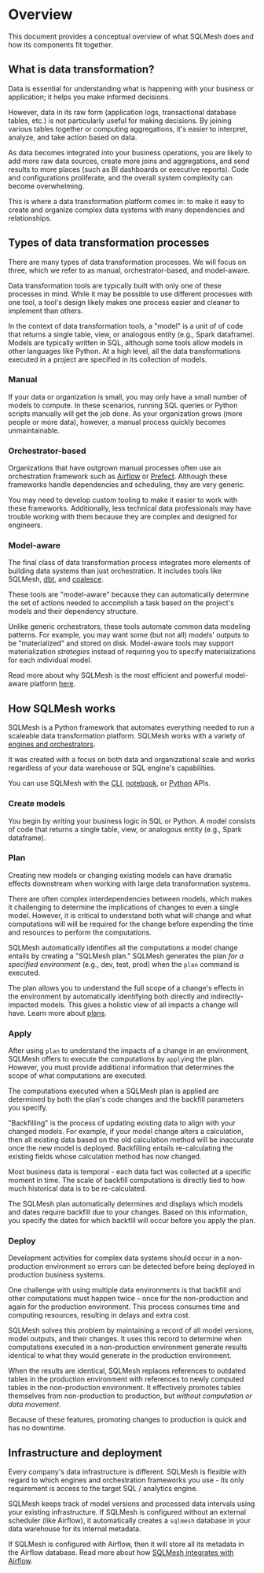 # Overview

This document provides a conceptual overview of what SQLMesh does and how its components fit together.

## What is data transformation?
Data is essential for understanding what is happening with your business or application; it helps you make informed decisions. 

However, data in its raw form (application logs, transactional database tables, etc.) is not particularly useful for making decisions. By joining various tables together or computing aggregations, it's easier to interpret, analyze, and take action based on data. 

As data becomes integrated into your business operations, you are likely to add more raw data sources, create more joins and aggregations, and send results to more places (such as BI dashboards or executive reports). Code and configurations proliferate, and the overall system complexity can become overwhelming.

This is where a data transformation platform comes in: to make it easy to create and organize complex data systems with many dependencies and relationships.

## Types of data transformation processes

There are many types of data transformation processes. We will focus on three, which we refer to as manual, orchestrator-based, and model-aware. 

Data transformation tools are typically built with only one of these processes in mind. While it may be possible to use different processes with one tool, a tool's design likely makes one process easier and cleaner to implement than others.

In the context of data transformation tools, a "model" is a unit of of code that returns a single table, view, or analogous entity (e.g., Spark dataframe). Models are typically written in SQL, although some tools allow models in other languages like Python. At a high level, all the data transformations executed in a project are specified in its collection of models. 

### Manual
If your data or organization is small, you may only have a small number of models to compute. In these scenarios, running SQL queries or Python scripts manually will get the job done. As your organization grows (more people or more data), however, a manual process quickly becomes unmaintainable.

### Orchestrator-based
Organizations that have outgrown manual processes often use an orchestration framework such as [Airflow](https://airflow.apache.org/) or [Prefect](https://www.prefect.io/). Although these frameworks handle dependencies and scheduling, they are very generic. 

You may need to develop custom tooling to make it easier to work with these frameworks. Additionally, less technical data professionals may have trouble working with them because they are complex and designed for engineers.

### Model-aware
The final class of data transformation process integrates more elements of building data systems than just orchestration. It includes tools like SQLMesh, [dbt](https://www.getdbt.com/), and [coalesce](https://coalesce.io/). 

These tools are "model-aware" because they can automatically determine the set of actions needed to accomplish a task based on the project's models and their dependency structure. 

Unlike generic orchestrators, these tools automate common data modeling patterns. For example, you may want some (but not all) models' outputs to be "materialized" and stored on disk. Model-aware tools may support  materialization *strategies* instead of requiring you to specify materializations for each individual model.

Read more about why SQLMesh is the most efficient and powerful model-aware platform [here](../index.md).

## How SQLMesh works
SQLMesh is a Python framework that automates everything needed to run a scaleable data transformation platform. SQLMesh works with a variety of [engines and orchestrators](../integrations/overview.md). 

It was created with a focus on both data and organizational scale and works regardless of your data warehouse or SQL engine's capabilities.

You can use SQLMesh with the [CLI](../reference/cli.md), [notebook](../reference/notebook.md), or [Python](../reference/python.md) APIs.

### Create models
You begin by writing your business logic in SQL or Python. A model consists of code that returns a single table, view, or analogous entity (e.g., Spark dataframe).

### Plan
Creating new models or changing existing models can have dramatic effects downstream when working with large data transformation systems. 

There are often complex interdependencies between models, which makes it challenging to determine the implications of changes to even a single model. However, it is critical to understand both what will change and what computations will will be required for the change before expending the time and resources to perform the computations.

SQLMesh automatically identifies all the computations a model change entails by creating a "SQLMesh plan." SQLMesh generates the plan *for a specified environment* (e.g., dev, test, prod) when the `plan` command is executed. 

The plan allows you to understand the full scope of a change's effects in the environment by automatically identifying both directly and indirectly-impacted models. This gives a holistic view of all impacts a change will have. Learn more about [plans](./plans.md).

### Apply
After using `plan` to understand the impacts of a change in an environment, SQLMesh offers to execute the computations by `apply`ing the plan. However, you must provide additional information that determines the scope of what computations are executed. 

The computations executed when a SQLMesh plan is applied are determined by both the plan's code changes and the backfill parameters you specify.

"Backfilling" is the process of updating existing data to align with your changed models. For example, if your model change alters a calculation, then all existing data based on the old calculation method will be inaccurate once the new model is deployed. Backfilling entails re-calculating the existing fields whose calculation method has now changed.

Most business data is temporal - each data fact was collected at a specific moment in time. The scale of backfill computations is directly tied to how much historical data is to be re-calculated.

The SQLMesh plan automatically determines and displays which models and dates require backfill due to your changes. Based on this information, you specify the dates for which backfill will occur before you apply the plan.

### Deploy
Development activities for complex data systems should occur in a non-production environment so errors can be detected before being deployed in production business systems.

One challenge with using multiple data environments is that backfill and other computations must happen twice - once for the non-production and again for the production environment. This process consumes time and computing resources, resulting in delays and extra cost.

SQLMesh solves this problem by maintaining a record of all model versions, model outputs, and their changes. It uses this record to determine when computations executed in a non-production environment generate results identical to what they would generate in the production environment. 

When the results are identical, SQLMesh replaces references to outdated tables in the production environment with references to newly computed tables in the non-production environment. It effectively promotes tables themselves from non-production to production, but *without computation or data movement*.

Because of these features, promoting changes to production is quick and has no downtime. 

## Infrastructure and deployment
Every company's data infrastructure is different. SQLMesh is flexible with regard to which engines and orchestration frameworks you use - its only requirement is access to the target SQL / analytics engine.

SQLMesh keeps track of model versions and processed data intervals using your existing infrastructure. If SQLMesh is configured without an external scheduler (like Airflow), it automatically creates a `sqlmesh` database in your data warehouse for its internal metadata. 

If SQLMesh is configured with Airflow, then it will store all its metadata in the Airflow database. Read more about how [SQLMesh integrates with Airflow](../integrations/airflow.md).
